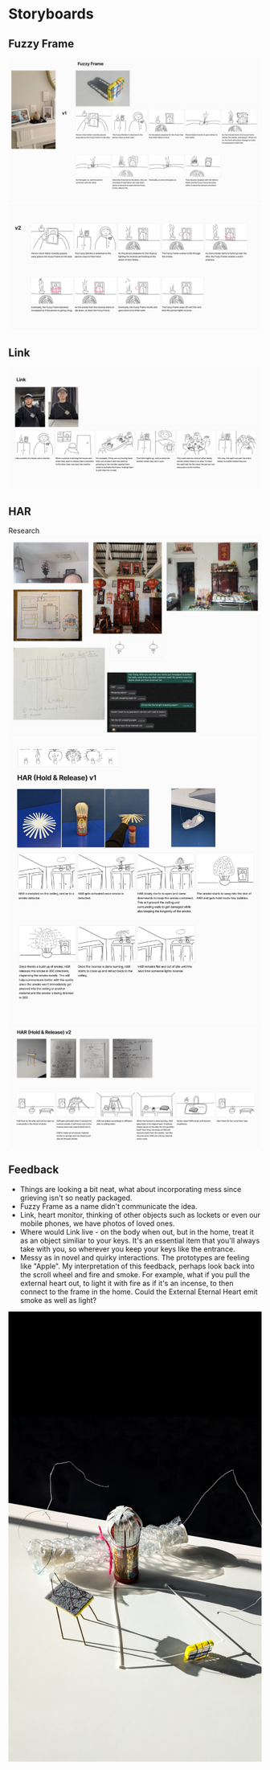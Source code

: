 # Storyboards

## Fuzzy Frame
![](images/Fuzzy_Frame_Storyboard_1.png)
![](images/Fuzzy_Frame_Storyboard_2.png)

## Link
![](images/Link_Storyboard_1.png)

## HAR

Research
![](images/HAR_Research.png)
![](images/HAR_v1_storyboard.png)
![](images/HAR_v2_Storyboard.png)

## Feedback
- Things are looking a bit neat, what about incorporating mess since grieving isn't so neatly packaged.
- Fuzzy Frame as a name didn't communicate the idea.
- Link, heart monitor, thinking of other objects such as lockets or even our mobile phones, we have photos of loved ones. 
- Where would Link live - on the body when out, but in the home, treat it as an object similiar to your keys. It's an essential item that you'll always take with you, so wherever you keep your keys like the entrance.
- Messy as in novel and quirky interactions. The prototypes are feeling like "Apple". My interpretation of this feedback, perhaps look back into the scroll wheel and fire and smoke. For example, what if you pull the external heart out, to light it with fire as if it's an incense, to then connect to the frame in the home. Could the External Eternal Heart emit smoke as well as light? 

![](images/Soft_Robot_Paper_Prototypes.png)
